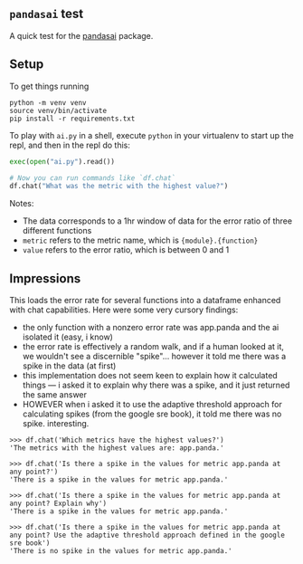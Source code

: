 ## `pandasai` test

A quick test for the [pandasai](https://github.com/gventuri/pandas-ai) package.

## Setup

To get things running

```shell
python -m venv venv
source venv/bin/activate
pip install -r requirements.txt
```

To play with `ai.py` in a shell, execute `python` in your virtualenv to start up the repl, and then in the repl do this:

```python
exec(open("ai.py").read())

# Now you can run commands like `df.chat`
df.chat("What was the metric with the highest value?")
```

Notes:

- The data corresponds to a 1hr window of data for the error ratio of three different functions
- `metric` refers to the metric name, which is `{module}.{function}`
- `value` refers to the error ratio, which is between 0 and 1

## Impressions

This loads the error rate for several functions into a dataframe enhanced with chat capabilities. Here were some very cursory findings:

- the only function with a nonzero error rate was app.panda and the ai isolated it (easy, i know)
- the error rate is effectively a random walk, and if a human looked at it, we wouldn't see a discernible "spike"... however it told me there was a spike in the data (at first)
- this implementation does not seem keen to explain how it calculated things — i asked it to explain why there was a spike, and it just returned the same answer
- HOWEVER when i asked it to use the adaptive threshold approach for calculating spikes (from the google sre book), it told me there was no spike. interesting.

```
>>> df.chat('Which metrics have the highest values?')
'The metrics with the highest values are: app.panda.'

>>> df.chat('Is there a spike in the values for metric app.panda at any point?')
'There is a spike in the values for metric app.panda.'

>>> df.chat('Is there a spike in the values for metric app.panda at any point? Explain why')
'There is a spike in the values for metric app.panda.'

>>> df.chat('Is there a spike in the values for metric app.panda at any point? Use the adaptive threshold approach defined in the google sre book')
'There is no spike in the values for metric app.panda.'
```